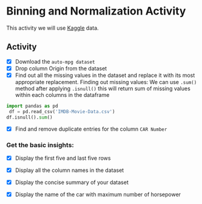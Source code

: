 # Binning and Normalization Activity
This activity we will use [Kaggle](https://www.kaggle.com/code/sachinrajput17/exploratory-data-analysis-for-automobile-data/notebook) data.

## Activity
- [x] Download the `auto-mpg dataset` 
- [x] Drop column Origin from the dataset
- [x] Find out all the missing values in the dataset and replace it with its most appropriate replacement. Finding out missing values: We can use `.sum()` method after applying `.isnull()` this will return sum of missing values within each columns in the dataframe
```python
import pandas as pd
 df = pd.read_csv('IMDB-Movie-Data.csv')
df.isnull().sum()
```
- [x] Find and remove duplicate entries for the column `CAR Number`
### Get the basic insights:
- [x] Display the first five and last five rows
- [x] Display all the column names in the dataset
- [x] Display the concise summary of your dataset
- [x] Display the name of the car with maximum number of horsepower

